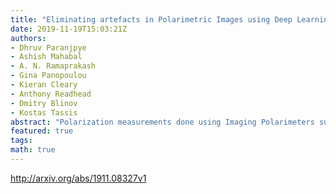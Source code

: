 ```yaml
---
title: "Eliminating artefacts in Polarimetric Images using Deep Learning"
date: 2019-11-19T15:03:21Z
authors:
- Dhruv Paranjpye
- Ashish Mahabal
- A. N. Ramaprakash
- Gina Panopoulou
- Kieran Cleary
- Anthony Readhead
- Dmitry Blinov
- Kostas Tassis
abstract: "Polarization measurements done using Imaging Polarimeters such as the Robotic Polarimeter are very sensitive to the presence of artefacts in images. Artefacts can range from internal reflections in a telescope to satellite trails that could contaminate an area of interest in the image. With the advent of wide-field polarimetry surveys, it is imperative to develop methods that automatically flag artefacts in images. In this paper, we implement a Convolutional Neural Network to identify the most dominant artefacts in the images. We find that our model can successfully classify sources with 98% true positive and 97% true negative rates. Such models, combined with transfer learning, will give us a running start in artefact elimination for near-future surveys like WALOP."
featured: true
tags:
math: true
---
```

http://arxiv.org/abs/1911.08327v1
